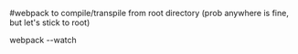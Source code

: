 #webpack to compile/transpile from root directory (prob anywhere is fine, but let's stick to root)

webpack --watch